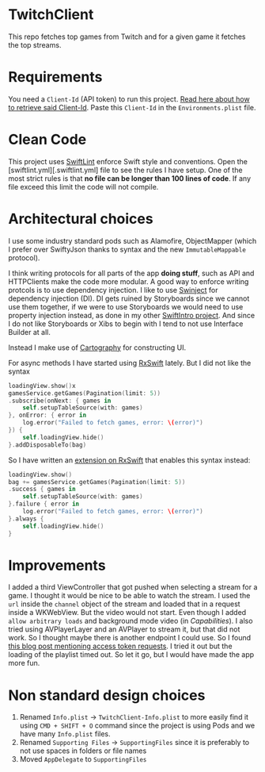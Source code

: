 # TwitchClient
This repo fetches top games from Twitch and for a given game it fetches the top streams.

# Requirements
You need a `Client-Id` (API token) to run this project. [Read here about how to retrieve said Client-Id](https://blog.twitch.tv/client-id-required-for-kraken-api-calls-afbb8e95f843#.3tdo0bjn9). Paste this `Client-Id` in the `Environments.plist` file.

# Clean Code
This project uses [SwiftLint](https://github.com/realm/SwiftLint) enforce Swift style and conventions. Open the [swiftlint.yml][.swiftlint.yml] file to see the rules I have setup. One of the most strict rules is that **no file can be longer than 100 lines of code**. If any file exceed this limit the code will not compile.

# Architectural choices
I use some industry standard pods such as Alamofire, ObjectMapper (which I prefer over SwiftyJson thanks to syntax and the new `ImmutableMappable` protocol).

I think writing protocols for all parts of the app **doing stuff**, such as API and HTTPClients make the code more modular. A good way to enforce writing protcols is to use dependency injection. I like to use [Swinject](https://github.com/Swinject/Swinject) for dependency injection (DI). DI gets ruined by Storyboards since we cannot use them together, if we were to use Storyboards we would need to use property injection instead, as done in my other [SwiftIntro project](https://github.com/Sajjon/SwiftIntro). And since I do not like Storyboards or Xibs to begin with I tend to not use Interface Builder at all.

Instead I make use of [Cartography](https://github.com/robb/Cartography) for constructing UI.

For async methods I have started using [RxSwift](https://github.com/ReactiveX/RxSwift) lately. But I did not like the syntax
```swift
loadingView.show()x
gamesService.getGames(Pagination(limit: 5))
.subscribe(onNext: { games in
    self.setupTableSource(with: games)
}, onError: { error in
    log.error("Failed to fetch games, error: \(error)")
}) { 
    self.loadingView.hide()
}.addDisposableTo(bag)
```

So I have written an [extension on RxSwift](TwitchClient/Extensions/RxSwift_Extension.swift) that enables this syntax instead:
```swift
loadingView.show()
bag += gamesService.getGames(Pagination(limit: 5))
.success { games in
    self.setupTableSource(with: games)
}.failure { error in
    log.error("Failed to fetch games, error: \(error)")
}.always {
    self.loadingView.hide()
}
```

# Improvements
I added a third ViewController that got pushed when selecting a stream for a game. I thought it would be nice to be able to watch the stream. I used the `url` inside the `channel` object of the stream and loaded that in a request inside a WKWebView. But the video would not start. Even though I added `allow arbitrary loads` and background mode video (in _Capabilities_). I also tried using AVPlayerLayer and an AVPlayer to stream it, but that did not work. So I thought maybe there is another endpoint I could use. So I found [this blog post mentioning access token requests](https://www.johannesbader.ch/2014/01/find-video-url-of-twitch-tv-live-streams-or-past-broadcasts/). I tried it out but the loading of the playlist timed out. So let it go, but I would have made the app more fun.

# Non standard design choices
  1. Renamed `Info.plist` -> `TwitchClient-Info.plist` to more easily find it using `CMD + SHIFT + O` command since the project is using Pods and we have many `Info.plist` files.
  2. Renamed `Supporting Files` -> `SupportingFiles` since it is preferably to not use spaces in folders or file names
  3. Moved `AppDelegate` to `SupportingFiles`